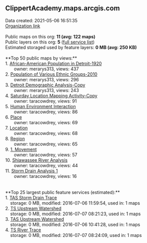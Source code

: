 <h2>ClippertAcademy.maps.arcgis.com</h2> Data created: 2021-05-06 16:51:35 <br /><a target='new' href='https://ClippertAcademy.maps.arcgis.com'>Organization link</a><br /><br />Public maps on this org: <b>11 (avg: 122 maps)</b><br />Public layers on this org: <b>5 </b>(<a target='new' href='https://services.arcgis.com/EUM0fSEX80LDMZNm/ArcGIS/rest/services'>full service list</a>)<br />Estimated storaged used by feature layers: <b>0 MB (avg: 250 KB)</b><br /><br />**Top 50 public maps by views:**<br />  1. <a target='new' href='https://www.arcgis.com/home/item.html?id=138a77f457ea4ce09c2f7d28e6a56906'>African-American Population in Detroit-1920</a> <br />  &nbsp;&nbsp;&nbsp;&nbsp; &nbsp;&nbsp;owner: merarys313, views: 437<br />  2. <a target='new' href='https://www.arcgis.com/home/item.html?id=327425afafe6488db74b4321a85c8f4b'>Population of Various Ethnic Groups-2010</a> <br />  &nbsp;&nbsp;&nbsp;&nbsp; &nbsp;&nbsp;owner: merarys313, views: 296<br />  3. <a target='new' href='https://www.arcgis.com/home/item.html?id=545fc09cb78949ca9851687753e74158'>Detroit Demographic Analysis-Copy</a> <br />  &nbsp;&nbsp;&nbsp;&nbsp; &nbsp;&nbsp;owner: merarys313, views: 243<br />  4. <a target='new' href='https://www.arcgis.com/home/item.html?id=1dd78c677c01425ba2b801431737129d'>Saturday Location Mapping Activity-Copy</a> <br />  &nbsp;&nbsp;&nbsp;&nbsp; &nbsp;&nbsp;owner: taracowdrey, views: 91<br />  5. <a target='new' href='https://www.arcgis.com/home/item.html?id=3aa05829f82643438b7c4de7dbecf0da'>Human Environment Interaction</a> <br />  &nbsp;&nbsp;&nbsp;&nbsp; &nbsp;&nbsp;owner: taracowdrey, views: 86<br />  6. <a target='new' href='https://www.arcgis.com/home/item.html?id=63052c9e6b5b4b10be4f23c8045c5167'>Place</a> <br />  &nbsp;&nbsp;&nbsp;&nbsp; &nbsp;&nbsp;owner: taracowdrey, views: 69<br />  7. <a target='new' href='https://www.arcgis.com/home/item.html?id=9916708054a941839b56e8fea7633599'>Location</a> <br />  &nbsp;&nbsp;&nbsp;&nbsp; &nbsp;&nbsp;owner: taracowdrey, views: 68<br />  8. <a target='new' href='https://www.arcgis.com/home/item.html?id=e2c75e4d0ee34348bf3d27381ef6f65c'>Region</a> <br />  &nbsp;&nbsp;&nbsp;&nbsp; &nbsp;&nbsp;owner: taracowdrey, views: 65<br />  9. <a target='new' href='https://www.arcgis.com/home/item.html?id=441c85db15934db7891e6cec47ddd825'>1. Movement</a> <br />  &nbsp;&nbsp;&nbsp;&nbsp; &nbsp;&nbsp;owner: taracowdrey, views: 57<br />  10. <a target='new' href='https://www.arcgis.com/home/item.html?id=873fa631f5584cabb6d80f0de78b069e'>Shiawassee River Analysis</a> <br />  &nbsp;&nbsp;&nbsp;&nbsp; &nbsp;&nbsp;owner: taracowdrey, views: 44<br />  11. <a target='new' href='https://www.arcgis.com/home/item.html?id=6422c474a0ad48bca26784e4f21c453b'>Storm Drain Analysis 1</a> <br />  &nbsp;&nbsp;&nbsp;&nbsp; &nbsp;&nbsp;owner: taracowdrey, views: 16<br /><br /><br />**Top 25 largest public feature services (estimated):**<br /> 1. <a target='new' href='https://www.arcgis.com/home/item.html?id=fe9be89bac3945abb8f86de853c6f700'>TAS Storm Drain Trace</a><br /> &nbsp;&nbsp;&nbsp;&nbsp;storage: 0 MB, modified: 2016-07-06 11:59:54,  used in: 1 maps<br /> 2. <a target='new' href='https://www.arcgis.com/home/item.html?id=ab962b0eff9148e08056412f9d66197f'>TS Upstream Watershed</a><br /> &nbsp;&nbsp;&nbsp;&nbsp;storage: 0 MB, modified: 2016-07-07 08:21:23,  used in: 1 maps<br /> 3. <a target='new' href='https://www.arcgis.com/home/item.html?id=86707ab5221347fabd55f5f514a751d4'>TAS Upstream Watershed</a><br /> &nbsp;&nbsp;&nbsp;&nbsp;storage: 0 MB, modified: 2016-07-06 10:41:28,  used in: 1 maps<br /> 4. <a target='new' href='https://www.arcgis.com/home/item.html?id=5b54254ba3d24dd797d96d17418ca309'>TS River Trace</a><br /> &nbsp;&nbsp;&nbsp;&nbsp;storage: 0 MB, modified: 2016-07-07 08:24:09,  used in: 1 maps<br />